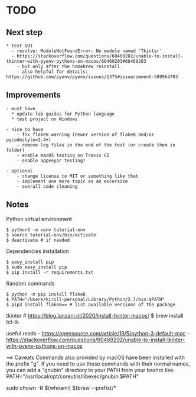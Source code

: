 # TODO

## Next step

    * test GUI
      - resolve: ModuleNotFoundError: No module named 'Tkinter'
      - https://stackoverflow.com/questions/60469202/unable-to-install-tkinter-with-pyenv-pythons-on-macos/60469203#60469203
        - but only after the homebrew reinstall
        - also helpful for details: https://github.com/pyenv/pyenv/issues/1375#issuecomment-589964703

## Improvements

    - must have
      * update lab guides for Python language
      * test project on Windows

    - nice to have
        - fix flake8 warning (newer version of flake8 and/or pycodestyle=2.4+)
        - remove log files in the end of the test (or create them in folder)
        - enable macOS testing on Travis CI
        - enable appveyor testing?

    - optional
        - change license to MIT or something like that
        - implement one more topic as an excersize
        - overall code cleaning

## Notes

Python virtual environment

    $ python3 -m venv tutorial-env
    $ source tutorial-env/bin/activate
    $ deactivate # if needed

Dependencies installation

    $ easy_install pip
    $ sudo easy_install pip
    $ pip install -r requirements.txt

Random commands

    $ python -m pip install flake8
    $ PATH="/Users/kirill-personal/Library/Python/2.7/bin:$PATH"
    $ pip3 install flake8== # list available versions of the package

tkinter
    # https://blog.lanzani.nl/2020/install-tkinter-macos/
    $ brew install tcl-tk


useful reads
    - https://opensource.com/article/19/5/python-3-default-mac
    - https://stackoverflow.com/questions/60469202/unable-to-install-tkinter-with-pyenv-pythons-on-macos

==> Caveats
Commands also provided by macOS have been installed with the prefix "g".
If you need to use these commands with their normal names, you
can add a "gnubin" directory to your PATH from your bashrc like:
  PATH="/usr/local/opt/coreutils/libexec/gnubin:$PATH"

sudo chown -R $(whoami) $(brew --prefix)/*